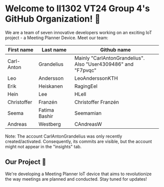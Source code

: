 # Welcome to II1302 VT24 Group 4's GitHub Organization! 🎉

We are a team of seven innovative developers working on an exciting IoT project - a Meeting Planner Device. Meet our team:

| First name   | Last name    | Github name                                          |
| ------------ | ------------ | ---------------------------------------------------- |
| Carl-Anton   | Grandelius   | Mainly "CarlAntonGrandelius".<br>Also "User4309486" and "F7pvqc" |
| Leo          | Andersson    | LeoAnderssonKTH                                      |
| Erik         | Heiskanen    | RagingEel                                            |
| Hein         | Lee          | HLell                                                |
| Christoffer  | Franzén      | Christoffer Franzén                                  |
| Seema        | Fatima Bashir| Seemamian                                            |
| Andreas      | Westberg     | CAndreasW                                            |


Note: The account CarlAntonGrandelius was only recently created/activated. Consequently, its commits are visible, but the account might not appear in the "insights" tab.

## Our Project 🚀

We're developing a Meeting Planner IoT device that aims to revolutionize the way meetings are planned and conducted. Stay tuned for updates!

<!--

**Here are some ideas to get you started:**

🙋‍♀️ A short introduction - what is your organization all about?
🌈 Contribution guidelines - how can the community get involved?
👩‍💻 Useful resources - where can the community find your docs? Is there anything else the community should know?
🍿 Fun facts - what does your team eat for breakfast?
🧙 Remember, you can do mighty things with the power of [Markdown](https://docs.github.com/github/writing-on-github/getting-started-with-writing-and-formatting-on-github/basic-writing-and-formatting-syntax)
-->
